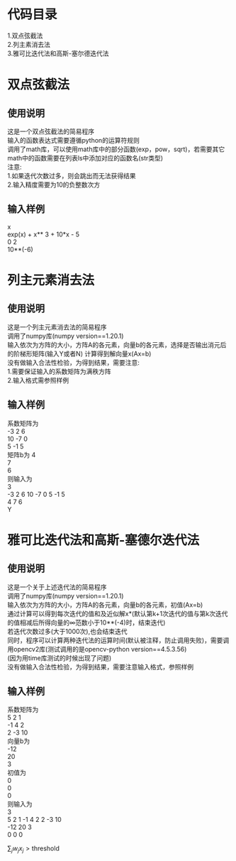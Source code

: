 # 代码目录
1.双点弦截法  
2.列主素消去法  
3.雅可比迭代法和高斯-塞尔德迭代法  
# 双点弦截法
## 使用说明
这是一个双点弦截法的简易程序  
输入的函数表达式需要遵循python的运算符规则  
调用了math库，可以使用math库中的部分函数(exp，pow，sqrt)，若需要其它math中的函数需要在列表ls中添加对应的函数名(str类型)  
注意:  
1.如果迭代次数过多，则会跳出而无法获得结果  
2.输入精度需要为10的负整数次方
## 输入样例
x  
exp(x) + x** 3 + 10*x - 5  
0 2  
10**(-6)  

# 列主元素消去法
## 使用说明
这是一个列主元素消去法的简易程序  
调用了numpy库(numpy version==1.20.1)  
输入依次为方阵的大小，方阵A的各元素，向量b的各元素，选择是否输出消元后的阶梯形矩阵(输入Y或者N)
计算得到解向量x(Ax=b)    
没有做输入合法性检验，为得到结果，需要注意:  
1.需要保证输入的系数矩阵为满秩方阵  
2.输入格式需参照样例
## 输入样例
系数矩阵为  
  -3 2  6  
  10 -7 0  
  5  -1 5  
矩阵b为
  4  
  7  
  6  
则输入为  
3  
-3 2 6 10 -7 0 5 -1 5  
4 7 6  
Y  

# 雅可比迭代法和高斯-塞德尔迭代法
## 使用说明
这是一个关于上述迭代法的简易程序  
调用了numpy库(numpy version==1.20.1)  
输入依次为方阵的大小，方阵A的各元素，向量b的各元素，初值(Ax=b)  
通过计算可以得到每次迭代的值和及近似解x*(默认第k+1次迭代的值与第k次迭代的值相减后所得向量的∞范数小于10**(-4)时，结束迭代)   
若迭代次数过多(大于1000次),也会结束迭代  
同时，程序可以计算两种迭代法的运算时间(默认被注释，防止调用失败)，需要调用opencv2库(测试调用的是opencv-python version==4.5.3.56)  
(因为用time库测试的时候出现了问题)  
没有做输入合法性检验，为得到结果，需要注意输入格式，参照样例  
## 输入样例
系数矩阵为  
  5  2  1  
  -1 4  2  
  2  -3 10  
向量b为  
  -12  
  20  
  3  
初值为  
  0  
  0  
  0  
则输入为  
3  
5 2 1 -1 4 2 2 -3 10  
-12 20 3  
0 0 0  

$\sum_j w_j x_j > \mbox{threshold}$

